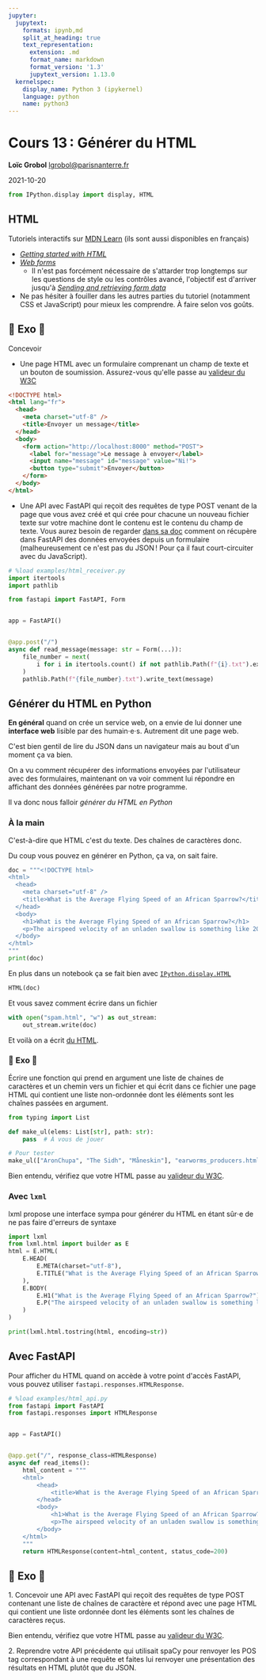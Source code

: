 ```yaml
---
jupyter:
  jupytext:
    formats: ipynb,md
    split_at_heading: true
    text_representation:
      extension: .md
      format_name: markdown
      format_version: '1.3'
      jupytext_version: 1.13.0
  kernelspec:
    display_name: Python 3 (ipykernel)
    language: python
    name: python3
---
```


<!-- LTeX: language=fr -->

<!-- #region slideshow={"slide_type": "slide"} -->
Cours 13 : Générer du HTML
==========================

**Loïc Grobol** [<lgrobol@parisnanterre.fr>](mailto:lgrobol@parisnanterre.fr)

2021-10-20
<!-- #endregion -->

```python
from IPython.display import display, HTML
```

## HTML

Tutoriels interactifs sur [MDN Learn](https://developer.mozilla.org/en-US/docs/Learn) (ils sont
aussi disponibles en français)

- [*Getting started with
  HTML*](https://developer.mozilla.org/en-US/docs/Learn/HTML/Introduction_to_HTML/Getting_started)
- [*Web forms*](https://developer.mozilla.org/en-US/docs/Learn/Forms)
  - Il n'est pas forcément nécessaire de s'attarder trop longtemps sur les questions de style ou les
    contrôles avancé, l'objectif est d'arriver jusqu'à [*Sending and retrieving form
    data*](https://developer.mozilla.org/en-US/docs/Learn/Forms/Sending_and_retrieving_form_data)
- Ne pas hésiter à fouiller dans les autres parties du tutoriel (notamment CSS et JavaScript) pour
  mieux les comprendre. À faire selon vos goûts.

## 🥋 Exo 🥋

Concevoir

- Une page HTML avec un formulaire comprenant un champ de texte et un bouton de soumission.
  Assurez-vous qu'elle passe au [valideur du W3C](https://validator.w3.org)

<!-- #region -->
```html
<!DOCTYPE html>
<html lang="fr">
  <head>
    <meta charset="utf-8" />
    <title>Envoyer un message</title>
  </head>
  <body>
    <form action="http://localhost:8000" method="POST">
      <label for="message">Le message à envoyer</label>
      <input name="message" id="message" value="Ni!">
      <button type="submit">Envoyer</button>
    </form>
  </body>
</html>
```
<!-- #endregion -->

- Une API avec FastAPI qui reçoit des requêtes de type POST venant de la page que vous avez créé et
  qui crée pour chacune un nouveau fichier texte sur votre machine dont le contenu est le contenu du
  champ de texte. Vous aurez besoin de regarder [dans sa doc](https://fastapi.tiangolo.com/tutorial/request-forms/) comment on récupère dans FastAPI des données envoyées depuis un formulaire (malheureusement ce n'est pas du JSON ! Pour ça il faut court-circuiter avec du JavaScript).

```python
# %load examples/html_receiver.py
import itertools
import pathlib

from fastapi import FastAPI, Form


app = FastAPI()


@app.post("/")
async def read_message(message: str = Form(...)):
    file_number = next(
        i for i in itertools.count() if not pathlib.Path(f"{i}.txt").exists()
    )
    pathlib.Path(f"{file_number}.txt").write_text(message)

```

## Générer du HTML en Python

**En général** quand on crée un service web, on a envie de lui donner une **interface web** lisible
par des humain⋅e⋅s. Autrement dit une page web.


C'est bien gentil de lire du JSON dans un navigateur mais au bout d'un moment ça va bien.

On a vu comment récupérer des informations envoyées par l'utilisateur avec des formulaires,
maintenant on va voir comment lui répondre en affichant des données générées par notre programme.

Il va donc nous falloir *générer du HTML en Python*

### À la main

C'est-à-dire que HTML c'est du texte. Des chaînes de caractères donc.

Du coup vous pouvez en générer en Python, ça va, on sait faire.

```python
doc = """<!DOCTYPE html>
<html>
  <head>
    <meta charset="utf-8" />
    <title>What is the Average Flying Speed of an African Sparrow?</title>
  </head>
  <body>
    <h1>What is the Average Flying Speed of an African Sparrow?</h1>
    <p>The airspeed velocity of an unladen swallow is something like 20.1 miles per hour or 9 meters per second</p>
  </body>
</html>
"""
print(doc)
```

En plus dans un notebook ça se fait bien avec
[`IPython.display.HTML`](https://ipython.readthedocs.io/en/stable/api/generated/IPython.display.html#IPython.display.HTML)

```python
HTML(doc)
```

Et vous savez comment écrire dans un fichier

```python
with open("spam.html", "w") as out_stream:
    out_stream.write(doc)
```

Et voilà on a écrit [du HTML](spam.html).

### 🎈 Exo 🎈

Écrire une fonction qui prend en argument une liste de chaines de caractères et un chemin vers un
fichier et qui écrit dans ce fichier une page HTML qui contient une liste non-ordonnée dont les
éléments sont les chaînes passées en argument.

```python
from typing import List

def make_ul(elems: List[str], path: str):
    pass  # À vous de jouer

# Pour tester
make_ul(["AronChupa", "The Sidh", "Måneskin"], "earworms_producers.html")
```

Bien entendu, vérifiez que votre HTML passe au [valideur du W3C](https://validator.w3.org).

### Avec `lxml`

lxml propose une interface sympa pour générer du HTML en étant sûr⋅e de ne pas faire d'erreurs de syntaxe

```python
import lxml
from lxml.html import builder as E
html = E.HTML(
    E.HEAD(
        E.META(charset="utf-8"),
        E.TITLE("What is the Average Flying Speed of an African Sparrow?")
    ),
    E.BODY(
        E.H1("What is the Average Flying Speed of an African Sparrow?"),
        E.P("The airspeed velocity of an unladen swallow is something like 20.1 miles per hour or 9 meters per second"),
    )
)

print(lxml.html.tostring(html, encoding=str))
```

## Avec FastAPI

Pour afficher du HTML quand on accède à votre point d'accès FastAPI, vous pouvez utiliser `fastapi.responses.HTMLResponse`.

```python
# %load examples/html_api.py
from fastapi import FastAPI
from fastapi.responses import HTMLResponse


app = FastAPI()


@app.get("/", response_class=HTMLResponse)
async def read_items():
    html_content = """
    <html>
        <head>
            <title>What is the Average Flying Speed of an African Sparrow?</title>
        </head>
        <body>
            <h1>What is the Average Flying Speed of an African Sparrow?</h1>
            <p>The airspeed velocity of an unladen swallow is something like 20.1 miles per hour or 9 meters per second</p>
        </body>
    </html>
    """
    return HTMLResponse(content=html_content, status_code=200)
```

## 🧊 Exo 🧊


1\. Concevoir une API avec FastAPI qui reçoit des requêtes de type POST contenant une liste de
chaînes de caractère et répond avec une page HTML qui contient une liste ordonnée dont les éléments
sont les chaînes de caractères reçus.

Bien entendu, vérifiez que votre HTML passe au [valideur du W3C](https://validator.w3.org).

2\. Reprendre votre API précédente qui utilisait spaCy pour renvoyer les POS tag correspondant à une
requête et faites lui renvoyer une présentation des résultats en HTML plutôt que du JSON.
